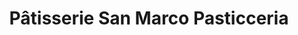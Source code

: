---
title: "Pâtisserie San Marco Pasticceria"
url: /montreal/patisserie-san-marco-pasticceria/
shop: Konditorei
---